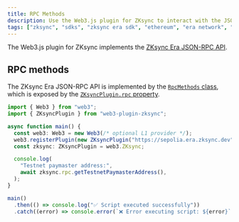 ```yaml
---
title: RPC Methods
description: Use the Web3.js plugin for ZKsync to interact with the JSON-RPC API for ZKsync Era
tags: ["zksync", "sdks", "zksync era sdk", "ethereum", "era network", "web3.js", "web3.js plugin", "rpc"]
---
```


The Web3.js plugin for ZKsync implements the [ZKsync Era JSON-RPC API](../../../../20.zksync-protocol/10.api/40.zks-rpc.md).

## RPC methods

The ZKsync Era JSON-RPC API is implemented by the [`RpcMethods` class](https://chainsafe.github.io/web3-plugin-zksync/classes/RpcMethods.html),
which is exposed by the [`ZKsyncPlugin.rpc` property](https://chainsafe.github.io/web3-plugin-zksync/classes/ZKsyncPlugin.html#rpc).

```ts
import { Web3 } from "web3";
import { ZKsyncPlugin } from "web3-plugin-zksync";

async function main() {
  const web3: Web3 = new Web3(/* optional L1 provider */);
  web3.registerPlugin(new ZKsyncPlugin("https://sepolia.era.zksync.dev"));
  const zksync: ZKsyncPlugin = web3.ZKsync;

  console.log(
    "Testnet paymaster address:",
    await zksync.rpc.getTestnetPaymasterAddress(),
  );
}

main()
  .then(() => console.log("✅ Script executed successfully"))
  .catch((error) => console.error(`❌ Error executing script: ${error}`));
```
